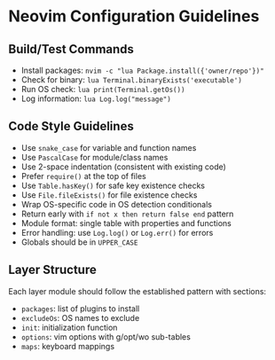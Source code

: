 # Neovim Configuration Guidelines

## Build/Test Commands
- Install packages: `nvim -c "lua Package.install({'owner/repo'})"` 
- Check for binary: `lua Terminal.binaryExists('executable')`
- Run OS check: `lua print(Terminal.getOs())`
- Log information: `lua Log.log("message")`

## Code Style Guidelines
- Use `snake_case` for variable and function names
- Use `PascalCase` for module/class names
- Use 2-space indentation (consistent with existing code)
- Prefer `require()` at the top of files
- Use `Table.hasKey()` for safe key existence checks
- Use `File.fileExists()` for file existence checks
- Wrap OS-specific code in OS detection conditionals
- Return early with `if not x then return false end` pattern
- Module format: single table with properties and functions
- Error handling: use `Log.log()` or `Log.err()` for errors
- Globals should be in `UPPER_CASE`

## Layer Structure
Each layer module should follow the established pattern with sections:
- `packages`: list of plugins to install
- `excludeOs`: OS names to exclude
- `init`: initialization function
- `options`: vim options with g/opt/wo sub-tables
- `maps`: keyboard mappings
